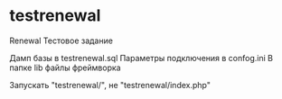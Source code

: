 # testrenewal
Renewal Тестовое задание

Дамп базы в testrenewal.sql
Параметры подключения в confog.ini
В папке lib файлы фреймворка

Запускать "testrenewal/", не "testrenewal/index.php"
